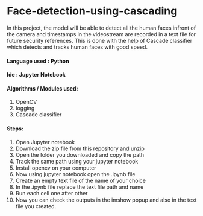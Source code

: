 # Face-detection-using-cascading
In this project, the model will be able to detect all the human faces infront of the camera and timestamps in the videostream are recorded in a text file for future security references. This is done with the help of Cascade classifier which detects and tracks human faces with good speed.
#### Language used : Python
#### Ide : Jupyter Notebook

#### Algorithms / Modules used:
1. OpenCV
2. logging
3. Cascade classifier

#### Steps:
1. Open Jupyter notebook
2. Download the zip file from this repository and unzip 
3. Open the folder you downloaded and copy the path 
4. Track the same path using your jupyter notebook
5. Install opencv on your computer
6. Now using jupyter notebook open the .ipynb file
7. Create an empty text file of the name of your choice
8. In the .ipynb file replace the text file path and name
9. Run each cell one after other
10. Now you can check the outputs in the imshow popup and also in the text file you created.

